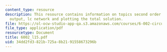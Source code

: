```yaml
---
content_type: resource
description: This resource contains information on topics second order systems, observed
  output, lc network and plotting the total solution.
file: https://ol-ocw-studio-app-qa.s3.amazonaws.com/courses/6-002-circuits-and-electronics-spring-2007/34dd2fd3821b725a8b2191558673296b_6002_l15.pdf
file_type: application/pdf
resourcetype: Document
title: 6002_l15.pdf
uid: 34dd2fd3-821b-725a-8b21-91558673296b
---
```

